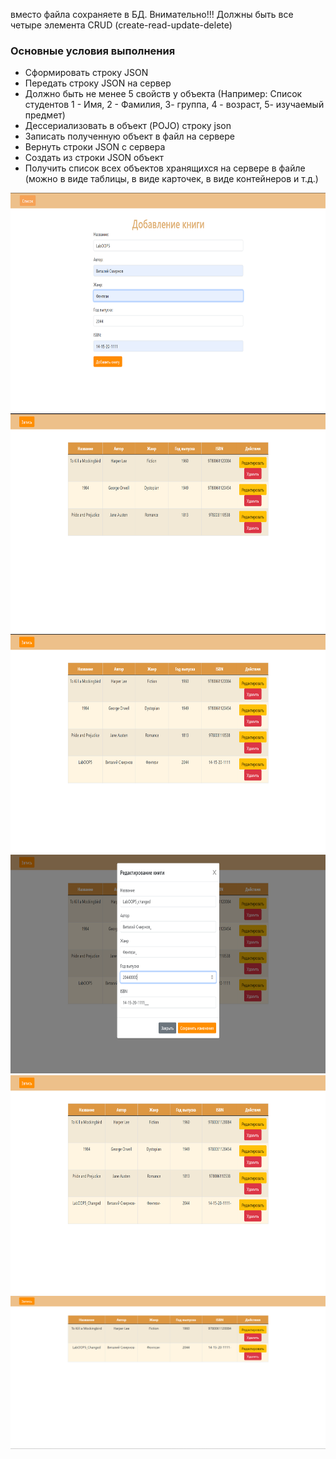 вместо файла сохраняете в БД. Внимательно!!! Должны быть все четыре элемента CRUD (create-read-update-delete)
### Основные условия выполнения

- Сформировать строку JSON
- Передать строку JSON на сервер
- Должно быть не менее 5 свойств у объекта (Например: Список студентов 1 - Имя, 2 - Фамилия,  3- группа, 4 - возраст,  5- изучаемый предмет)
- Дессериализовать в объект (POJO) строку json
- Записать полученную объект в файл на сервере
- Вернуть строки JSON с сервера
- Создать из строки JSON объект
- Получить список всех объектов хранящихся на сервере в файле (можно в виде таблицы, в виде карточек, в виде контейнеров и т.д.)

<img src="Добавление.png" width="650" height="350">
<img src="Список1.png" width="650" height="350">
<img src="Список2.png" width="650" height="350">
<img src="Редактирование.png" width="650" height="350">
<img src="Список3.png" width="650" height="350">
<img src="Удаление.png">
